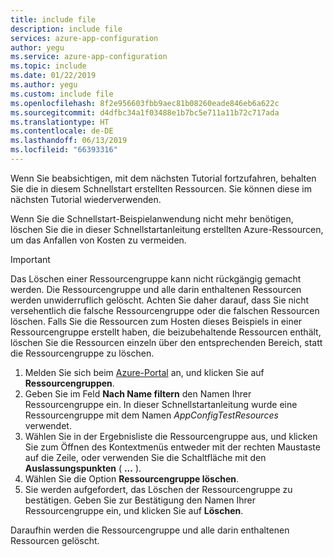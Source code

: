```yaml
---
title: include file
description: include file
services: azure-app-configuration
author: yegu
ms.service: azure-app-configuration
ms.topic: include
ms.date: 01/22/2019
ms.author: yegu
ms.custom: include file
ms.openlocfilehash: 8f2e956603fbb9aec81b08260eade846eb6a622c
ms.sourcegitcommit: d4dfbc34a1f03488e1b7bc5e711a11b72c717ada
ms.translationtype: HT
ms.contentlocale: de-DE
ms.lasthandoff: 06/13/2019
ms.locfileid: "66393316"
---
```

Wenn Sie beabsichtigen, mit dem nächsten Tutorial fortzufahren, behalten Sie die in diesem Schnellstart erstellten Ressourcen. Sie können diese im nächsten Tutorial wiederverwenden.

Wenn Sie die Schnellstart-Beispielanwendung nicht mehr benötigen, löschen Sie die in dieser Schnellstartanleitung erstellten Azure-Ressourcen, um das Anfallen von Kosten zu vermeiden.

> [!IMPORTANT]
> Das Löschen einer Ressourcengruppe kann nicht rückgängig gemacht werden. Die Ressourcengruppe und alle darin enthaltenen Ressourcen werden unwiderruflich gelöscht. Achten Sie daher darauf, dass Sie nicht versehentlich die falsche Ressourcengruppe oder die falschen Ressourcen löschen. Falls Sie die Ressourcen zum Hosten dieses Beispiels in einer Ressourcengruppe erstellt haben, die beizubehaltende Ressourcen enthält, löschen Sie die Ressourcen einzeln über den entsprechenden Bereich, statt die Ressourcengruppe zu löschen.

1. Melden Sie sich beim [Azure-Portal](https://portal.azure.com) an, und klicken Sie auf **Ressourcengruppen**.
1. Geben Sie im Feld **Nach Name filtern** den Namen Ihrer Ressourcengruppe ein. In dieser Schnellstartanleitung wurde eine Ressourcengruppe mit dem Namen *AppConfigTestResources* verwendet.
1. Wählen Sie in der Ergebnisliste die Ressourcengruppe aus, und klicken Sie zum Öffnen des Kontextmenüs entweder mit der rechten Maustaste auf die Zeile, oder verwenden Sie die Schaltfläche mit den **Auslassungspunkten** ( **...** ).
1. Wählen Sie die Option **Ressourcengruppe löschen**.
1. Sie werden aufgefordert, das Löschen der Ressourcengruppe zu bestätigen. Geben Sie zur Bestätigung den Namen Ihrer Ressourcengruppe ein, und klicken Sie auf **Löschen**.

Daraufhin werden die Ressourcengruppe und alle darin enthaltenen Ressourcen gelöscht.
